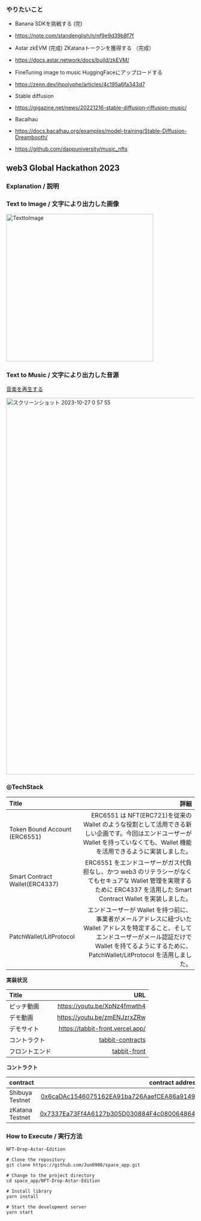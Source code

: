 ### やりたいこと
- Banana SDKを挑戦する (完)
- https://note.com/standenglish/n/nf9e9d39b8f7f

- Astar zkEVM (完成) ZKatanaトークンを獲得する （完成）
- https://docs.astar.network/docs/build/zkEVM/

- FineTuning image to music HuggingFaceにアップロードする
- https://zenn.dev/ihpolyphe/articles/4c195a6fa343d7

- Stable diffusion 
- https://gigazine.net/news/20221216-stable-diffusion-riffusion-music/

- Bacalhau
- https://docs.bacalhau.org/examples/model-training/Stable-Diffusion-Dreambooth/

- https://github.com/dappuniversity/music_nfts

## web3 Global Hackathon 2023

### Explanation / 説明

###  Text to Image / 文字により出力した画像
<div >
<img width="393" alt="TexttoImage" src="https://github.com/Jun0908/Chacha-GPT/assets/31527310/a19c2360-4ab7-4e4f-ad92-5b51b61b06a4">
</div>

### Text to Music / 文字により出力した音源
[音楽を再生する](https://mubert.com/render/tracks/094a91f685064b0dbe1f43cb8995c063)

<img width="1004" alt="スクリーンショット 2023-10-27 0 57 55" src="https://github.com/Jun0908/Chacha-GPT/assets/31527310/b4b4bb86-eed7-4d2a-91a4-83eabe5907db">

### ◎TechStack

| Title                          |                                                                                                                                                                                                                 詳細 |
| :----------------------------- | -------------------------------------------------------------------------------------------------------------------------------------------------------------------------------------------------------------------: |
| Token Bound Account (ERC6551)  |                                      ERC6551 は NFT(ERC721)を従来の Wallet のような役割として活用できる新しい企画です。今回はエンドユーザーが Wallet を持っていなくても、Wallet 機能を活用できるように実装しました。 |
| Smart Contract Wallet(ERC4337) |                                           ERC6551 をエンドユーザーがガス代負担なし、かつ web3 のリテラシーがなくてもセキュアな Wallet 管理を実現するために ERC4337 を活用した Smart Contract Wallet を実装しました。 |
| PatchWallet/LitProtocol        | エンドユーザーが Wallet を持つ前に、事業者がメールアドレスに紐づいた Wallet アドレスを特定すること、そしてエンドユーザーがメール認証だけで Wallet を持てるようにするために、PatchWallet/LitProtocol を活用しました。 |

**実装状況**

| Title          |                                                              URL |
| :------------- | ---------------------------------------------------------------: |
| ピッチ動画     |                                     https://youtu.be/XpNz4fmwth4 |
| デモ動画       |                                    https://youtu.be/zmENJzrxZRw |
| デモサイト     |                                 https://tabbit-front.vercel.app/ |
| コントラクト   | [tabbit-contracts](https://github.com/tabbitme/tabbit-contracts) |
| フロントエンド |         [tabbit-front](https://github.com/tabbitme/tabbit-front) |

**コントラクト**

| contract                   |                                                                                                                   contract address |
| :------------------------- | ---------------------------------------------------------------------------------------------------------------------------------: |
| Shibuya Testnet        | [0x6caDAc1546075162EA91ba726AaefCEA86a91493](https://blockscout.com/astar/address/0xFe055AeD04B5b1aBbD5ea7b4DF329a2B4E24A21A#code) |
| zKatana Testnet    | [0x7337Ea73Ff4A6127b305D030884F4c0800648643](https://blockscout.com/astar/address/0xC74399208F6Ea056d69Ad09a33eB25eAf8493a2b#code) |

### How to Execute / 実行方法

```
NFT-Drop-Astar-Edition

# Clone the repository
git clone https://github.com/Jun0908/space_app.git

# Change to the project directory
cd space_app/NFT-Drop-Astar-Edition

# Install library
yarn install 

# Start the development server
yarn start
```
